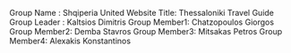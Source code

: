 Group Name : Shqiperia United
Website Title: Thessaloniki Travel Guide
Group Leader : Kaltsios Dimitris 
Group Member1: Chatzopoulos Giorgos
Group Member2: Demba Stavros
Group Member3: Mitsakas Petros
Group Member4: Alexakis Konstantinos